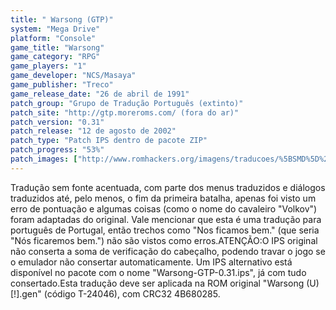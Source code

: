 ```yaml
---
title: " Warsong (GTP)"
system: "Mega Drive"
platform: "Console"
game_title: "Warsong"
game_category: "RPG"
game_players: "1"
game_developer: "NCS/Masaya"
game_publisher: "Treco"
game_release_date: "26 de abril de 1991"
patch_group: "Grupo de Tradução Português (extinto)"
patch_site: "http://gtp.moreroms.com/ (fora do ar)"
patch_version: "0.31"
patch_release: "12 de agosto de 2002"
patch_type: "Patch IPS dentro de pacote ZIP"
patch_progress: "53%"
patch_images: ["http://www.romhackers.org/imagens/traducoes/%5BSMD%5D%20Warsong%20-%20GTP%20-%201.png","http://www.romhackers.org/imagens/traducoes/%5BSMD%5D%20Warsong%20-%20GTP%20-%202.png","http://www.romhackers.org/imagens/traducoes/%5BSMD%5D%20Warsong%20-%20GTP%20-%203.png"]
---
```

Tradução sem fonte acentuada, com parte dos menus traduzidos e diálogos traduzidos até, pelo menos, o fim da primeira batalha, apenas foi visto um erro de pontuação e algumas coisas (como o nome do cavaleiro "Volkov") foram adaptadas do original. Vale mencionar que esta é uma tradução para português de Portugal, então trechos como "Nos ficamos bem." (que seria "Nós ficaremos bem.") não são vistos como erros.ATENÇÃO:O IPS original não conserta a soma de verificação do cabeçalho, podendo travar o jogo se o emulador não consertar automaticamente. Um IPS alternativo está disponível no pacote com o nome "Warsong-GTP-0.31.ips", já com tudo consertado.Esta tradução deve ser aplicada na ROM original "Warsong (U) [!].gen" (código T-24046), com CRC32 4B680285.